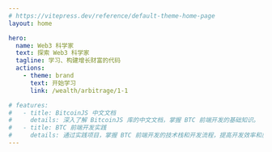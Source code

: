 ```yaml
---
# https://vitepress.dev/reference/default-theme-home-page
layout: home

hero:
  name: Web3 科学家
  text: 探索 Web3 科学家
  tagline: 学习、构建增长财富的代码
  actions:
    - theme: brand
      text: 开始学习
      link: /wealth/arbitrage/1-1

# features:
#   - title: BitcoinJS 中文文档
#     details: 深入了解 BitcoinJS 库的中文文档，掌握 BTC 前端开发的基础知识。
#   - title: BTC 前端开发实践
#     details: 通过实践项目，掌握 BTC 前端开发的技术栈和开发流程，提高开发效率和质量。
---
```


